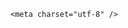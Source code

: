 <!DOCTYPE html>
<html lang="zh-CN">

<head>
    
<title>医保局释疑“为何便宜X光检查变少、贵的CT变多”，有人说CT辐射很大，这是真的吗？_腾讯新闻</title>
<meta name="keywords" content="x线,CT,磁共振,医保局,辐射,医院,广东,成像">
<meta name="description" content="为什么便宜的X光检查越来越少，而贵的CT、增强CT、核磁共振、PETCT等项目越来越多？对此，5月17日，国家医保局微信公众号发文进行了释疑，文章作者为中南大学湘雅二医院殷嫔嫱，全文如下：医学检查是医生用来发现问题、判断病因、跟踪治疗效果的重要工具，能帮助患者更快康复。不过，很多检查项目的原理比较复杂，很多参保...">
<meta name="author" content="腾讯网">
<meta name="copyright" content="Copyright 1998 - 2025 Tencent. All Rights Reserved">
<meta property="og:type" content="news" />

<meta property="og:title" content="医保局释疑“为何便宜X光检查变少、贵的CT变多”，有人说CT辐射很大，这是真的吗？_腾讯新闻" />
<meta property="og:description" content="为什么便宜的X光检查越来越少，而贵的CT、增强CT、核磁共振、PETCT等项目越来越多？对此，5月17日，国家医保局微信公众号发文进行了释疑，文章作者为中南大学湘雅二医院殷嫔嫱，全文如下：医学检查是医生用来发现问题、判断病因、跟踪治疗效果的重要工具，能帮助患者更快康复。不过，很多检查项目的原理比较复杂，很多参保..." />
<meta property="og:url" content="https://news.qq.com/rain/a/20250518Q06AEV00" />
<meta property="og:image" content="https://inews.gtimg.com/news_ls/OKl2aIMCXv5Dz8dEW_vQS760SG38hlxfZkryC3tN-bm20AA_640330/0" />
<meta property="article:author" content="" />
<meta property="article:published_time" content="2025-05-19 19:42:10" />
<meta property="category" content="" />

    <meta charset="utf-8" />
<meta http-equiv="X-UA-Compatible" content="IE=Edge" />
<meta name="viewport" content="width=device-width, initial-scale=1, shrink-to-fit=no" />
<link rel="dns-prefetch" href="mat1.gtimg.com">
<link rel="dns-prefetch" href="i.news.qq.com">
<link rel="shortcut icon" href="https://mat1.gtimg.com/qqcdn/qqindex2021/favicon.ico">
<script nomodule="true" src="https://mat1.gtimg.com/qqcdn/qqindex2021/common-static/20240515201444/core3-37-1.min.js"></script>
<script>
  try {
    if (!window.IntersectionObserver) {
      var observerScript = document.createElement('script');
      observerScript.src = "https://mat1.gtimg.com/qqcdn/qqindex2021/common-static/20241024141058/intersection-observer-polyfill.js";
      document.head.appendChild(observerScript);
    }
  } catch (error) {}
</script>

<script>
  try {
    if (!Element.prototype.scrollTo) {
      var scrollScript = document.createElement('script');
      scrollScript.src = "https://mat1.gtimg.com/qqcdn/qqindex2021/common-static/20241025153001/scroll-behavior-polyfill.js";
      document.head.appendChild(scrollScript);
    }
  } catch (error) {}
</script>
<script>
  try {
    if ('scrollRestoration' in window.history) {
      window.history.scrollRestoration = 'manual';
    }
    window.isPcClient = Boolean(window.electron) && (
      window.navigator.userAgent.indexOf('pc-client') > 0 ||
      window.navigator.userAgent.indexOf('TencentNews') > 0
    );
  } catch {}
</script>
<script>
  try {
    if (window.isPcClient) {
      var bodyStyle = document.createElement('style');
      bodyStyle.innerText = 'body{ zoom: 0.95 }';
      document.head.appendChild(bodyStyle);
    }
  } catch {}
</script>
<script>
  window.DATA = {"atype":232,"card":{"icon":"https://inews.gtimg.com/om_ls/OPBO91JgEbYG-O62jC2hCRA_yoydsA8oEANb87pxgNxKgAA_200200/0","vip_desc":"腾讯新闻问答课代表官方账号","desc":"腾讯新闻问答课代表，结合当下热点新闻和网友热议，发现好问题，期待好回答。","update_frequency":"1970-01-01 08:00:00","vip_place":"left","vip_type":"30012","suid":"8QMc339d5IQeuTzY5QN3","vip_icon":"http://inews.gtimg.com/newsapp_ls/0/14876051701/0","liveInfo":{},"vip_type_new":"30012","cpLevel":2,"chlid":"22983986","chlname":"问答课代表","msgEntry":1,"uin":"ecbe89d289b6198c7996f16538ebc224f9","vip_icon_night":"http://inews.gtimg.com/newsapp_ls/0/14876052067/0"},"questionInfo":{"url":"http://view.inews.qq.com/a/20250518Q06AEV00","abstract":"","id":"20250518Q06AEV00","longtitle":"医保局释疑“为何便宜X光检查变少、贵的CT变多”，有人说CT辐射很大，这是真的吗？","question_short_title":"医保局释疑“为何便宜X光检查变少、贵的CT变多”，有人说CT辐射很大，这是真的吗？","relate_extend_infos":[{"articletype":"0","id":"20250518A05I3U00","longtitle":"国家医保局释疑：为什么便宜的X光检查越来越少，贵的CT、核磁共振等项目越来越多？","picShowType":"90092","thumbnails_qqnews":["https://inews.gtimg.com/news_ls/O3z6K23bdc6icLUDLfTB0ToGS-mgCliGxz6gu_HirKQP8AA_294195/0"],"title":"国家医保局释疑：为什么便宜的X光检查越来越少，贵的CT、核磁共振等项目越来越多？","url":"https://view.inews.qq.com/a/20250518A05I3U00","abstract":"为什么便宜的X光检查越来越少，而贵的CT、增强CT、核磁共振、PETCT等项目越来越多？对此，5月17日，国家医保局微信公众号发文进行了释疑，文章作者为中南大学湘雅二医院殷嫔嫱，全文如下：医学检查是医生用来发现问题、判断病因、跟踪治疗效果的重要工具，能帮助患者更快康复。不过，很多检查项目的原理比较复杂，很多参保..."}],"thumbnails_qqnews":["https://inews.gtimg.com/om_ls/OplA7YoEDZTLMVbhrDY5DU019R8xNuPJ_MQpv9MccrsPcAA_294195/0"],"title":"医保局释疑“为何便宜X光检查变少、贵的CT变多”，有人说CT辐射很大，这是真的吗？"},"shareImg":"https://inews.gtimg.com/om_ls/OplA7YoEDZTLMVbhrDY5DU019R8xNuPJ_MQpv9MccrsPcAA_870492/0","already_answer":false,"abstract":"","all_long_pic":1,"copyright_wording_share":"免责声明","detail_entry":{"orignal_entry":1,"is_orignal":1},"emojiRelatedSwitch":1,"title":"医保局释疑“为何便宜X光检查变少、贵的CT变多”，有人说CT辐射很大，这是真的吗？","ai_switch":true,"id":"20250518Q06AEV00","likeInfo":0,"relate_extend_infos":{"title":"国家医保局释疑：为什么便宜的X光检查越来越少，贵的CT、核磁共振等项目越来越多？","url":"http://view.inews.qq.com/a/20250518A05I3U00","abstract":"为什么便宜的X光检查越来越少，而贵的CT、增强CT、核磁共振、PETCT等项目越来越多？对此，5月17日，国家医保局微信公众号发文进行了释疑，文章作者为中南大学湘雅二医院殷嫔嫱，全文如下：医学检查是医生用来发现问题、判断病因、跟踪治疗效果的重要工具，能帮助患者更快康复。不过，很多检查项目的原理比较复杂，很多参保...","id":"20250518A05I3U00","imgURL":"https://inews.gtimg.com/news_ls/O3z6K23bdc6icLUDLfTB0ToGS-mgCliGxz6gu_HirKQP8AA_640330/0","imgURLSmall":"https://inews.gtimg.com/news_ls/O3z6K23bdc6icLUDLfTB0ToGS-mgCliGxz6gu_HirKQP8AA_150120/0","longTitle":"国家医保局释疑：为什么便宜的X光检查越来越少，贵的CT、核磁共振等项目越来越多？"},"remarks":"","safe_cntl":{"close_all_ad":0,"close_all_emoticon_comment":0,"close_all_favorite":0,"close_comment_dislike":0,"close_global_news_sis":0,"close_relate_thing":0,"emoticon_comment_mode":0,"close_all_rel":0,"close_share_pull":0},"categoryrray":{"category_id":"75","sub_category_id":"765"},"content":null,"question_id":"","content_words_num":35,"self_declare":{"declare":"个人观点，仅供参考"},"surl":"https://view.inews.qq.com/a/20250518Q06AEV00","answer_num":5,"enableDiffusion":1,"extra_property":{"zanSkinType":"","FeedbackDetailDisableInsert":0},"FadCid":"","article_category":"75","channelEntryJumpType":1,"commentid":"","copyright_share":"本文来自腾讯新闻客户端创作者，不代表腾讯新闻的观点和立场。","emojiSwitch":1,"iNewsRecommendLevel":1,"intro":"","news_app_recommend_status":4,"time":"2025-05-18 20:50:28","attribute":{},"isSensitive":0,"news_update_time":1747656957,"ret":0,"shareDesc":"腾讯新闻","adInfo":{"openAdsComment":1,"openAdsPhotos":1,"openAdsText":1,"openRelatedNewsAd":1,"openAds":1},"closeCommentBanner":0,"disableDeclare":1,"final_declare":["个人观点，仅供参考"],"forbidCommentUpDown":0,"is_deleted":0,"url":"https://view.inews.qq.com/a/20250518Q06AEV00","cms_id":"20250518Q06AEV00","articleId":"20250519Q04CSA00","article_type":232,"tags":"","desc":"为什么便宜的X光检查越来越少，而贵的CT、增强CT、核磁共振、PETCT等项目越来越多？对此，5月17日，国家医保局微信公众号发文进行了释疑，文章作者为中南大学湘雅二医院殷嫔嫱，全文如下：医学检查是医生用来发现问题、判断病因、跟踪治疗效果的重要工具，能帮助患者更快康复。不过，很多检查项目的原理比较复杂，很多参保...","videoArr":[]};
</script>
<script>
  window.channelInfo = {"channelConfig":{"channelNav":[{"_auto_id":"1","active_alien_img":"","alien_img":"","channel_id":"news_news_home","is_local":"0","link":"https://www.qq.com","name_cn":"首页","name_en":"home"},{"_auto_id":"2","active_alien_img":"","alien_img":"","channel_id":"news_news_top","is_local":"0","link":"","name_cn":"要闻","name_en":"news"},{"_auto_id":"4","active_alien_img":"","alien_img":"","channel_id":"news_news_bj","is_local":"1","link":"","name_cn":"北京","name_en":"bj"},{"_auto_id":"5","active_alien_img":"","alien_img":"","channel_id":"news_news_finance","is_local":"0","link":"","name_cn":"财经","name_en":"finance"},{"_auto_id":"6","active_alien_img":"","alien_img":"","channel_id":"news_news_tech","is_local":"0","link":"","name_cn":"科技","name_en":"tech"},{"_auto_id":"7","active_alien_img":"","alien_img":"","channel_id":"tv","is_local":"0","link":"https://v.qq.com/channel/tv/?ptag=qqnews","name_cn":"电视剧","name_en":"tv"},{"_auto_id":"8","active_alien_img":"","alien_img":"","channel_id":"news_news_qa","is_local":"0","link":"","name_cn":"热问","name_en":"qa"},{"_auto_id":"9","active_alien_img":"","alien_img":"","channel_id":"news_news_ent","is_local":"0","link":"","name_cn":"娱乐","name_en":"ent"},{"_auto_id":"10","active_alien_img":"","alien_img":"","channel_id":"variety","is_local":"0","link":"https://v.qq.com/channel/variety/?ptag=qqnews","name_cn":"综艺","name_en":"variety"},{"_auto_id":"11","active_alien_img":"","alien_img":"","channel_id":"news_news_sports","is_local":"0","link":"","name_cn":"体育","name_en":"sports"},{"_auto_id":"13","active_alien_img":"","alien_img":"","channel_id":"news_news_nba","is_local":"0","link":"","name_cn":"NBA","name_en":"nba"},{"_auto_id":"14","active_alien_img":"","alien_img":"","channel_id":"news_news_world","is_local":"0","link":"","name_cn":"国际","name_en":"world"},{"_auto_id":"15","active_alien_img":"","alien_img":"","channel_id":"news_news_mil","is_local":"0","link":"","name_cn":"军事","name_en":"milite"},{"_auto_id":"16","active_alien_img":"","alien_img":"","channel_id":"news_news_auto","is_local":"0","link":"","name_cn":"汽车","name_en":"auto"},{"_auto_id":"17","active_alien_img":"","alien_img":"","channel_id":"news_news_house","is_local":"0","link":"","name_cn":"房产","name_en":"house"},{"_auto_id":"18","active_alien_img":"","alien_img":"","channel_id":"news_news_edu","is_local":"0","link":"","name_cn":"教育","name_en":"edu"},{"_auto_id":"19","active_alien_img":"","alien_img":"","channel_id":"news_news_antip","is_local":"0","link":"","name_cn":"健康","name_en":"health"},{"_auto_id":"20","active_alien_img":"","alien_img":"","channel_id":"news_news_video","is_local":"0","link":"","name_cn":"视频","name_en":"video"},{"_auto_id":"21","active_alien_img":"","alien_img":"","channel_id":"news_news_game","is_local":"0","link":"","name_cn":"游戏","name_en":"games"},{"_auto_id":"22","active_alien_img":"","alien_img":"","channel_id":"news_news_nchupin","is_local":"0","link":"","name_cn":"眼界","name_en":"chupin"},{"_auto_id":"24","active_alien_img":"","alien_img":"","channel_id":"news_news_football","is_local":"0","link":"","name_cn":"足球","name_en":"football"},{"_auto_id":"25","active_alien_img":"","alien_img":"","channel_id":"news_news_kepu","is_local":"0","link":"","name_cn":"科学","name_en":"kepu"},{"_auto_id":"26","active_alien_img":"","alien_img":"","channel_id":"news_news_digi","is_local":"0","link":"","name_cn":"数码","name_en":"digi"},{"_auto_id":"28","active_alien_img":"","alien_img":"","channel_id":"ymzx","is_local":"0","link":"https://gamer.qq.com/v2/cloudgame/game/96897?ichannel=txxwpc0Ftxxwpc1","name_cn":"元梦之星","name_en":"news_news_ymzx"},{"_auto_id":"31","active_alien_img":"","alien_img":"","channel_id":"movie","is_local":"0","link":"https://v.qq.com/channel/movie/?ptag=qqnews","name_cn":"电影","name_en":"movie"},{"_auto_id":"32","active_alien_img":"","alien_img":"","channel_id":"news_news_esport","is_local":"0","link":"","name_cn":"电竞","name_en":"esport"},{"_auto_id":"34","active_alien_img":"","alien_img":"","channel_id":"news_news_history","is_local":"0","link":"","name_cn":"历史","name_en":"history"},{"_auto_id":"35","active_alien_img":"","alien_img":"","channel_id":"news_news_baby","is_local":"0","link":"","name_cn":"育儿","name_en":"baby"},{"_auto_id":"36","active_alien_img":"","alien_img":"","channel_id":"hbjy","is_local":"0","link":"https://gp.qq.com/act/a20250421mnqlx/news.shtml","name_cn":"和平精英","name_en":"news_news_hbjy"},{"_auto_id":"37","active_alien_img":"","alien_img":"","channel_id":"cloud_gamer","is_local":"0","link":"https://gamer.qq.com/?ichannel=txxwpc0Ftxxwpc1","name_cn":"云游戏","name_en":"cloud_gamer"},{"_auto_id":"38","active_alien_img":"","alien_img":"","channel_id":"news_news_lic","is_local":"0","link":"","name_cn":"理财","name_en":"finance_licai"},{"_auto_id":"39","active_alien_img":"","alien_img":"","channel_id":"news_news_istock","is_local":"0","link":"","name_cn":"股票","name_en":"finance_stock"},{"_auto_id":"40","active_alien_img":"","alien_img":"","channel_id":"ren_min_shi_pin","is_local":"0","link":"https://news.qq.com/omn/author/8QMd3Hld74cbujbY?tab=om_video","name_cn":"人民视频","name_en":"ren_min_shi_pin"},{"_auto_id":"41","active_alien_img":"","alien_img":"","channel_id":"news_news_weather","is_local":"0","link":"https://tianqi.qq.com/index.htm","name_cn":"天气","name_en":"weather"}]}};
</script>
<script>
  window.articleConfig = {"rightConfig":[{"_auto_id":"1","category_key":"default","modules":"{\"moduleList\":[{\"title\":\"精选视频\",\"id\":\"video_album\",\"videoType\":\"tag\",\"videoId\":\"aUepxrtchGM=\"},{\"title\":\"下载条\",\"id\":\"download_banner\",\"isSticky\":1},{\"title\":\"热点榜\",\"id\":\"hot_rank_list\",\"isSticky\":1},{\"title\":\"广告推广\",\"id\":\"ssp_ad_module\",\"category\":\"ad_ssp\",\"loid\":\"109\",\"isSticky\":1}]}"}],"tonglanAdConfig":[],"bottomConfig":[],"videoAdConfig":[],"rightGameConfig":[]};
</script>
<script src="https://mat1.gtimg.com/www/js/emonitor/custom_ed041a23.js" charset="utf-8"></script>
<script>
  try {
    window.emonitorIns = emonitor.create({
      name: 'newsqq_quesionArticle',
      atta: {
        name: 'newsqq',
      },
      mode: '007',
    });
  } catch (err) {
    console.warn(err);
  }
</script>
<link href="https://mat1.gtimg.com/qqcdn/qqindex2021/common-static/hel/qqnews-pc-dc_20250515055953/static/css/qa.css" rel="stylesheet">

<script>window.__HEL_PRESET_META__={"qqnews-pc-components":{"app":{"id":1366,"name":"qqnews-pc-components","app_group_name":"qqnews-pc-components","proj_ver":{"map":{},"utime":0},"online_version":"qqnews-pc-components_20250512030958","build_version":"qqnews-pc-components_20250515055747","update_at":"2025-05-15T09:58:38.000Z","desc":"set by [init], from container [formal.pc.dc.tj100993] worker [2]"},"version":{"sub_app_name":"qqnews-pc-components","sub_app_version":"qqnews-pc-components_20250515055747","src_map":{"webDirPath":"https://mat1.gtimg.com/qqcdn/qqindex2021/common-static/hel/qqnews-pc-components_20250515055747","htmlIndexSrc":"https://mat1.gtimg.com/qqcdn/qqindex2021/common-static/hel/qqnews-pc-components_20250515055747/index.html","extractMode":"all","iframeSrc":"","chunkCssSrcList":["https://mat1.gtimg.com/qqcdn/qqindex2021/common-static/hel/qqnews-pc-components_20250515055747/static/css/index.css"],"chunkJsSrcList":["https://mat1.gtimg.com/qqcdn/qqindex2021/common-static/hel/qqnews-pc-components_20250515055747/static/js/index.js"],"staticCssSrcList":[],"staticJsSrcList":["https://mat1.gtimg.com/qqcdn/qqindex2021/static/20231212123233/react.production.min.js","https://mat1.gtimg.com/qqcdn/qqindex2021/static/20231212123233/react-dom.production.min.js","https://mat1.gtimg.com/qqcdn/qqindex2021/common-static/hel/hel-base-v16.js"],"relativeCssSrcList":[],"relativeJsSrcList":[],"privCssSrcList":[],"srvModSrcList":[],"headAssetList":[{"tag":"staticScript","append":false,"attrs":{"src":"https://mat1.gtimg.com/qqcdn/qqindex2021/static/20231212123233/react.production.min.js"}},{"tag":"staticScript","append":false,"attrs":{"src":"https://mat1.gtimg.com/qqcdn/qqindex2021/static/20231212123233/react-dom.production.min.js"}},{"tag":"staticScript","append":false,"attrs":{"src":"https://mat1.gtimg.com/qqcdn/qqindex2021/common-static/hel/hel-base-v16.js"}},{"tag":"script","append":true,"attrs":{"src":"https://mat1.gtimg.com/qqcdn/qqindex2021/common-static/hel/qqnews-pc-components_20250515055747/static/js/index.js","defer":""}},{"tag":"link","append":true,"attrs":{"href":"https://mat1.gtimg.com/qqcdn/qqindex2021/common-static/hel/qqnews-pc-components_20250515055747/static/css/index.css","rel":"stylesheet"}}],"bodyAssetList":[]},"update_at":"2025-05-15T09:58:38.000Z","create_at":"2025-05-15T09:58:38.000Z","_worker_id":"2","_is_backup":true}}}</script>
<script>window.__VIEW_PATH__="question.ejs";</script>
</head>

<body id="dc-question-body">
  <div id="root"></div>
    <iframe style="display: none;" src="https://i.news.qq.com/web_backend/getWebPacUid"></iframe>
<script src="https://mat1.gtimg.com/qqcdn/qqindex2021/common-static/20240805160928/react.production.min.js"></script>
<script src="https://mat1.gtimg.com/qqcdn/qqindex2021/common-static/20240805160928/react-dom.production.min.js"></script>
<script src="https://mat1.gtimg.com/qqcdn/qqindex2021/common-static/20241018171503/universal-report.min.js"></script>
<script defer type="text/javascript" src="https://mat1.gtimg.com/qqcdn/qqindex2021/libs/barrier/aria.js?appid=9327b8b06379d9d1728bbfbe2025ef9c" charset="utf-8"></script>
<script defer src="https://t.captcha.qq.com/TCaptcha.js"></script>
<script>document.cookie="hel_err=;path=/;";</script>
<script src="https://mat1.gtimg.com/qqcdn/qqindex2021/common-static/hel/hel-base-v16.js"></script>
<script src="https://mat1.gtimg.com/qqcdn/qqindex2021/common-static/hel/qqnews-pc-hel-entry_20250117174052/static/js/index.js"></script>
<link rel="preload" href="https://mat1.gtimg.com/qqcdn/qqindex2021/common-static/hel/qqnews-pc-dc_20250515055953/static/js/qa.js" as="script">
<link rel="preload" href="https://mat1.gtimg.com/qqcdn/qqindex2021/common-static/hel/qqnews-pc-components_20250515055747/static/js/index.js" as="script">
<script>window.loadProject("https://mat1.gtimg.com/qqcdn/qqindex2021/common-static/hel/qqnews-pc-dc_20250515055953/static/js/qa.js");</script>
<iframe id="videoFrame" style="display: none;" src="https://video.qq.com/cookie/sync_qqnews.html"></iframe>
</body>

</html>
